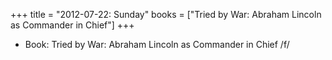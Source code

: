 +++
title = "2012-07-22: Sunday"
books = ["Tried by War: Abraham Lincoln as Commander in Chief"]
+++


* Book: Tried by War: Abraham Lincoln as Commander in Chief /f/
